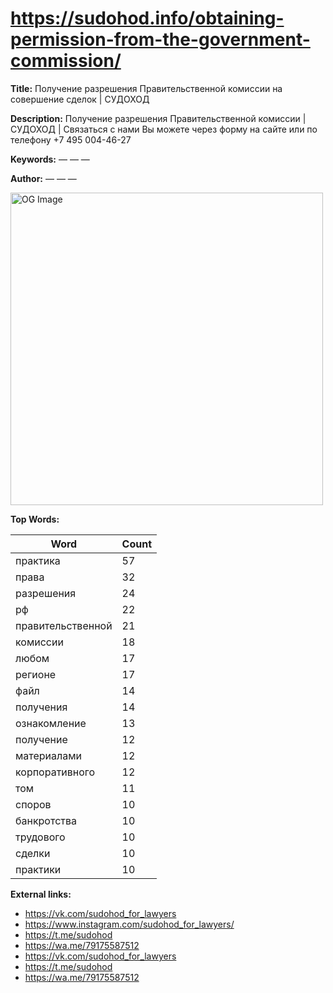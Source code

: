 # https://sudohod.info/obtaining-permission-from-the-government-commission/

**Title:** Получение разрешения Правительственной комиссии на совершение сделок | СУДОХОД

**Description:** Получение разрешения Правительственной комиссии | СУДОХОД | Связаться с нами Вы можете через форму на сайте или по телефону +7 495 004-46-27

**Keywords:** — — —

**Author:** — — —

<img src="https://sudohod.info/wp-content/uploads/2022/05/лого_1_1.png" alt="OG Image" width="500px">

**Top Words:**

| Word       | Count |
|------------|-------|
| практика   | 57    |
| права      | 32    |
| разрешения | 24    |
| рф         | 22    |
| правительственной | 21    |
| комиссии   | 18    |
| любом      | 17    |
| регионе    | 17    |
| файл       | 14    |
| получения  | 14    |
| ознакомление | 13    |
| получение  | 12    |
| материалами | 12    |
| корпоративного | 12    |
| том        | 11    |
| споров     | 10    |
| банкротства | 10    |
| трудового  | 10    |
| сделки     | 10    |
| практики   | 10    |


**External links:**

- https://vk.com/sudohod_for_lawyers
- https://www.instagram.com/sudohod_for_lawyers/
- https://t.me/sudohod
- https://wa.me/79175587512
- https://vk.com/sudohod_for_lawyers
- https://t.me/sudohod
- https://wa.me/79175587512

